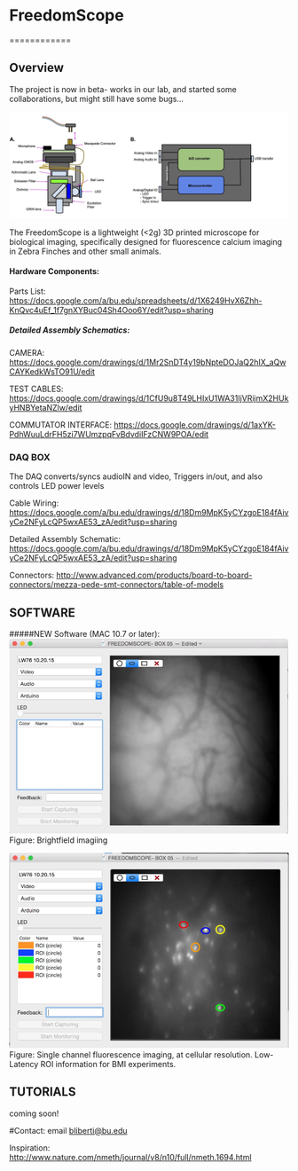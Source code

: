 # FreedomScope
============
## Overview


The project is now in beta- works in our lab, and started some collaborations, but might still have some bugs...

![ScreenShot](FS_IMAGE.jpg)

The FreedomScope is a lightweight (<2g) 3D printed microscope for biological imaging, specifically designed for fluorescence calcium imaging in Zebra Finches and other small animals.

#### Hardware Components:


Parts List:
https://docs.google.com/a/bu.edu/spreadsheets/d/1X6249HvX6Zhh-KnQvc4uEf_1f7gnXYBuc04Sh4Ooo6Y/edit?usp=sharing

##### Detailed Assembly Schematics:

CAMERA:
https://docs.google.com/drawings/d/1Mr2SnDT4y19bNpteDOJaQ2hIX_aQwCAYKedkWsTO91U/edit

TEST CABLES:
https://docs.google.com/drawings/d/1CfU9u8T49LHIxU1WA31IjVRijmX2HUkyHNBYetaNZlw/edit

COMMUTATOR INTERFACE:
https://docs.google.com/drawings/d/1axYK-PdhWuuLdrFH5zi7WUmzpqFvBdvdiIFzCNW9POA/edit


### DAQ BOX
The DAQ converts/syncs audioIN and video, Triggers in/out, and also controls LED power levels

Cable Wiring: https://docs.google.com/a/bu.edu/drawings/d/18Dm9MpK5yCYzgoE184fAivyCe2NFyLcQP5wxAE53_zA/edit?usp=sharing

Detailed Assembly Schematic:
https://docs.google.com/a/bu.edu/drawings/d/18Dm9MpK5yCYzgoE184fAivyCe2NFyLcQP5wxAE53_zA/edit?usp=sharing

Connectors:  http://www.advanced.com/products/board-to-board-connectors/mezza-pede-smt-connectors/table-of-models


## SOFTWARE

#####NEW Software (MAC 10.7 or later):
![ScreenShot](FS01.jpg)
Figure: Brightfield imagiing


![ScreenShot](FS02.jpg)
Figure: Single channel fluorescence imaging, at cellular resolution. Low-Latency ROI information for BMI experiments.



## TUTORIALS
coming soon!


#Contact:
email bliberti@bu.edu

Inspiration: http://www.nature.com/nmeth/journal/v8/n10/full/nmeth.1694.html
